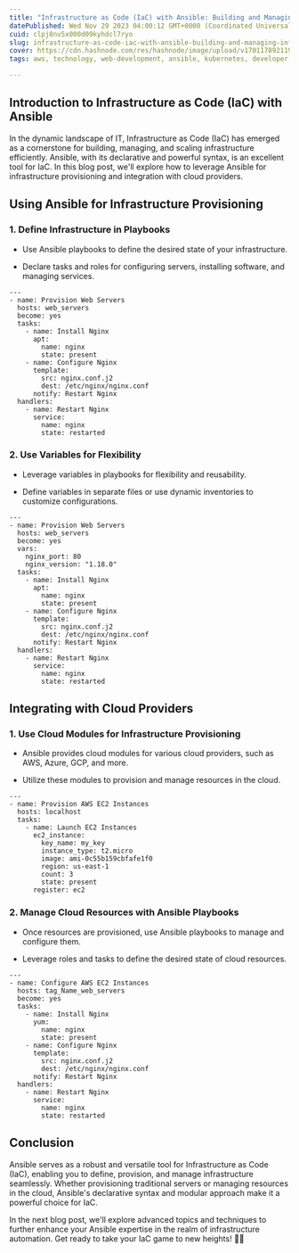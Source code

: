 ```yaml
---
title: "Infrastructure as Code (IaC) with Ansible: Building and Managing Infrastructure Seamlessly 🏗️🚀"
datePublished: Wed Nov 29 2023 04:00:12 GMT+0000 (Coordinated Universal Time)
cuid: clpj8nv5x000d09kyhdcl7ryo
slug: infrastructure-as-code-iac-with-ansible-building-and-managing-infrastructure-seamlessly
cover: https://cdn.hashnode.com/res/hashnode/image/upload/v1701178921196/b347cfa1-1f97-4d41-8969-50e33bd30693.gif
tags: aws, technology, web-development, ansible, kubernetes, developer, devops, 90daysofdevops, trainwithshubham

---
```


## Introduction to Infrastructure as Code (IaC) with Ansible

In the dynamic landscape of IT, Infrastructure as Code (IaC) has emerged as a cornerstone for building, managing, and scaling infrastructure efficiently. Ansible, with its declarative and powerful syntax, is an excellent tool for IaC. In this blog post, we'll explore how to leverage Ansible for infrastructure provisioning and integration with cloud providers.

## Using Ansible for Infrastructure Provisioning

### 1\. **Define Infrastructure in Playbooks**

* Use Ansible playbooks to define the desired state of your infrastructure.
    
* Declare tasks and roles for configuring servers, installing software, and managing services.
    

```plaintext
---
- name: Provision Web Servers
  hosts: web_servers
  become: yes
  tasks:
    - name: Install Nginx
      apt:
        name: nginx
        state: present
    - name: Configure Nginx
      template:
        src: nginx.conf.j2
        dest: /etc/nginx/nginx.conf
      notify: Restart Nginx
  handlers:
    - name: Restart Nginx
      service:
        name: nginx
        state: restarted
```

### 2\. **Use Variables for Flexibility**

* Leverage variables in playbooks for flexibility and reusability.
    
* Define variables in separate files or use dynamic inventories to customize configurations.
    

```plaintext
---
- name: Provision Web Servers
  hosts: web_servers
  become: yes
  vars:
    nginx_port: 80
    nginx_version: "1.18.0"
  tasks:
    - name: Install Nginx
      apt:
        name: nginx
        state: present
    - name: Configure Nginx
      template:
        src: nginx.conf.j2
        dest: /etc/nginx/nginx.conf
      notify: Restart Nginx
  handlers:
    - name: Restart Nginx
      service:
        name: nginx
        state: restarted
```

## Integrating with Cloud Providers

### 1\. **Use Cloud Modules for Infrastructure Provisioning**

* Ansible provides cloud modules for various cloud providers, such as AWS, Azure, GCP, and more.
    
* Utilize these modules to provision and manage resources in the cloud.
    

```plaintext
---
- name: Provision AWS EC2 Instances
  hosts: localhost
  tasks:
    - name: Launch EC2 Instances
      ec2_instance:
        key_name: my_key
        instance_type: t2.micro
        image: ami-0c55b159cbfafe1f0
        region: us-east-1
        count: 3
        state: present
      register: ec2
```

### 2\. **Manage Cloud Resources with Ansible Playbooks**

* Once resources are provisioned, use Ansible playbooks to manage and configure them.
    
* Leverage roles and tasks to define the desired state of cloud resources.
    

```plaintext
---
- name: Configure AWS EC2 Instances
  hosts: tag_Name_web_servers
  become: yes
  tasks:
    - name: Install Nginx
      yum:
        name: nginx
        state: present
    - name: Configure Nginx
      template:
        src: nginx.conf.j2
        dest: /etc/nginx/nginx.conf
      notify: Restart Nginx
  handlers:
    - name: Restart Nginx
      service:
        name: nginx
        state: restarted
```

## Conclusion

Ansible serves as a robust and versatile tool for Infrastructure as Code (IaC), enabling you to define, provision, and manage infrastructure seamlessly. Whether provisioning traditional servers or managing resources in the cloud, Ansible's declarative syntax and modular approach make it a powerful choice for IaC.

In the next blog post, we'll explore advanced topics and techniques to further enhance your Ansible expertise in the realm of infrastructure automation. Get ready to take your IaC game to new heights! 🚀🌐